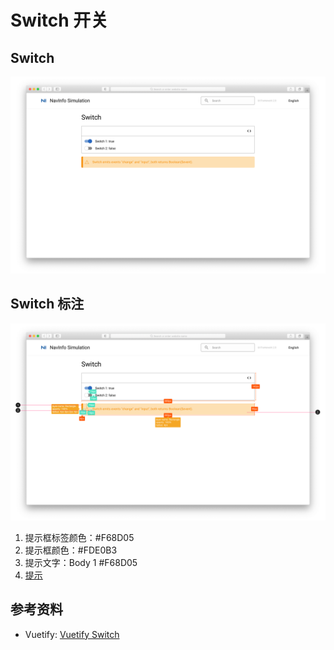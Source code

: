# Switch 开关

## Switch

![UI Framework Selection - Switch](../../../imgs/ns_ui_framework/components/selection/switch.png)

## Switch 标注

![UI Framework Selection - Switch Measure](../../../imgs/ns_ui_framework_measure/components/selection/switch.png)

1. 提示框标签颜色：#F68D05
2. 提示框颜色：#FDE0B3
3. 提示文字：Body 1 #F68D05
4. [提示](../../../icon_library/alert_event.svg)

## 参考资料

* Vuetify: [Vuetify Switch](https://vuetifyjs.com/en/components/switches/)

